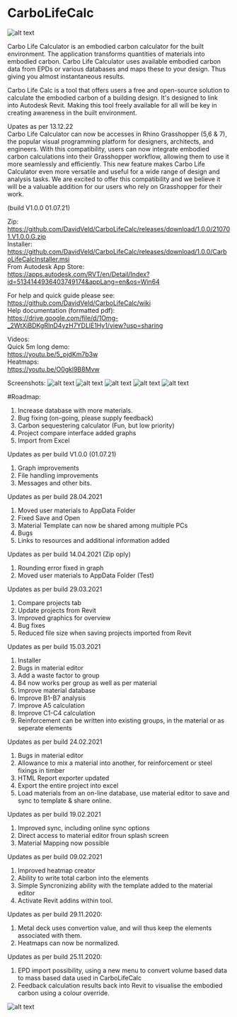 # CarboLifeCalc



![alt text](https://www.davidveld.nl/img/carbocalc/LogoCLC.png)

Carbo Life Calculator is an embodied carbon calculator for the built environment. The application transforms quantities of materials into embodied carbon. Carbo Life Calculator uses available embodied carbon data from EPDs or various databases and maps these to your design. Thus giving you almost instantaneous results.

Carbo Life Calc is a tool that offers users a free and open-source solution to calculate the embodied carbon of a building design. It's designed to link into Autodesk Revit. Making this tool freely available for all will be key in creating awareness in the built environment.

Upates as per 13.12.22  
Carbo Life Calculator can now be accesses in Rhino Grasshopper (5,6 & 7), the popular visual programming platform for designers, architects, and engineers. With this compatibility, users can now integrate embodied carbon calculations into their Grasshopper workflow, allowing them to use it more seamlessly and efficiently. This new feature makes Carbo Life Calculator even more versatile and useful for a wide range of design and analysis tasks. We are excited to offer this compatibility and we believe it will be a valuable addition for our users who rely on Grasshopper for their work.

(build V1.0.0 01.07.21)  

Zip:  
https://github.com/DavidVeld/CarboLifeCalc/releases/download/1.0.0/210701.V1.0.0.G.zip  
Installer:  
https://github.com/DavidVeld/CarboLifeCalc/releases/download/1.0.0/CarboLifeCalcInstaller.msi  
From Autodesk App Store:  
https://apps.autodesk.com/RVT/en/Detail/Index?id=5134144936403749174&appLang=en&os=Win64  

For help and quick guide please see:  
https://github.com/DavidVeld/CarboLifeCalc/wiki  
Help documentation (formatted pdf):  
https://drive.google.com/file/d/1Omg-_2WtXjBDKgRInD4yzH7YDLlE1Hy1/view?usp=sharing  

Videos:  
Quick 5m long demo:  
https://youtu.be/5_pjdKm7b3w  
Heatmaps:  
https://youtu.be/O0gkl9B8Mvw  

Screenshots:
![alt text](https://www.davidveld.nl/img/carbocalc/bim1.jpg)
![alt text](https://www.davidveld.nl/img/carbocalc/CarboCalc1.png)
![alt text](https://www.davidveld.nl/img/carbocalc/CarboCalc2.png)
![alt text](https://www.davidveld.nl/img/carbocalc/CarboCalc3.png)
![alt text](https://www.davidveld.nl/img/carbocalc/CarboCalc4.png)

#Roadmap:
1. Increase database with more materials.
2. Bug fixing (on-going, please supply feedback)
3. Carbon sequestering calculator (Fun, but low priority)
4. Project compare interface added graphs
6. Import from Excel


Updates as per build V1.0.0 (01.07.21) 
1. Graph improvements
2. File handling improvements
3. Messages and other bits.


Updates as per build 28.04.2021
1. Moved user materials to AppData Folder
2. Fixed Save and Open 
3. Material Template can now be shared among multiple PCs
4. Bugs 
5. Links to resources and additional information added

Updates as per build 14.04.2021 (Zip oply)  
1. Rounding error fixed in graph   
2. Moved user materials to AppData Folder (Test)  

Updates as per build 29.03.2021
1. Compare projects tab  
2. Update projects from Revit  
3. Improved graphics for overview  
4. Bug fixes  
5. Reduced file size when saving projects imported from Revit  

Updates as per build 15.03.2021
1. Installer
2. Bugs in material editor 
3. Add a waste factor to group
4. B4 now works per group as well as per material
5. Improve material database
6. Improve B1-B7 analysis
7. Improve A5 calculation
8. Improve C1-C4 calculation
9. Reinforcement can be written into existing groups, in the material or as seperate elements

Updates as per build 24.02.2021  
1. Bugs in material editor  
2. Allowance to mix a material into another, for reinforcement or steel fixings in timber  
4. HTML Report exporter updated  
5. Export the entire project into excel  
6. Load materials from an on-line database, use material editor to save and sync to template & share online.   

Updates as per build 19.02.2021
1. Improved sync, including online sync options
2. Direct access to material editor froun splash screen
3. Material Mapping now possible

Updates as per build 09.02.2021
1. Improved heatmap creator
2. Ability to write total carbon into the elements
3. Simple Syncronizing ability with the template added to the material editor
4. Activate Revit addins within tool.

Updates as per build 29.11.2020:
1. Metal deck uses convertion value, and will thus keep the elements associated with them. 
2. Heatmaps can now be normalized.

Updates as per build 25.11.2020:
1. EPD import possibility, using a new menu to convert volume based data to mass based data used in CarboLifeCalc
2. Feedback calculation results back into Revit to visualise the embodied carbon using a colour override.

![alt text](https://www.davidveld.nl/img/carbocalc/DVLogo256.jpg)
